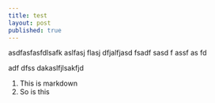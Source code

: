 ```yaml
---
title: test
layout: post
published: true
---
```

asdfasfasfdlsafk aslfasj flasj dfjalfjasd
fsadf
sasd
f
assf
as
fd

adf
dfss
dakaslfjlsakfjd

1. This is markdown
1. So is this

